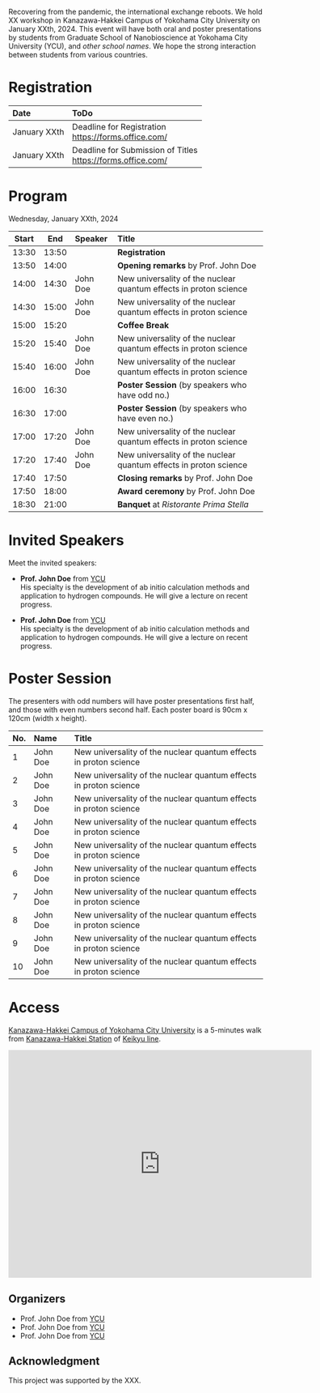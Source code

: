 Recovering from the pandemic, the international exchange reboots. We hold XX workshop in Kanazawa-Hakkei Campus of Yokohama City University on January XXth, 2024. This event will have both oral and poster presentations by students from Graduate School of Nanobioscience at Yokohama City University (YCU), and _other school names_. We hope the strong interaction between students from various countries.

# Registration

| Date | ToDo |
| :--- | :--- |
| January XXth | Deadline for Registration <br> https://forms.office.com/ |
| January XXth | Deadline for Submission of Titles <br> https://forms.office.com/ |

# Program

Wednesday, January XXth, 2024

| Start | End   | Speaker | Title |
| :---: | :---: | :------ | :---- |
| 13:30 | 13:50 | | **Registration** |
| 13:50 | 14:00 | | **Opening remarks** by Prof. John Doe |
| 14:00 | 14:30 | John Doe | New universality of the nuclear quantum effects in proton science |
| 14:30 | 15:00 | John Doe | New universality of the nuclear quantum effects in proton science |
| 15:00 | 15:20 | | **Coffee Break** |
| 15:20 | 15:40 | John Doe | New universality of the nuclear quantum effects in proton science |
| 15:40 | 16:00 | John Doe | New universality of the nuclear quantum effects in proton science |
| 16:00 | 16:30 | | **Poster Session** (by speakers who have odd no.) |
| 16:30 | 17:00 | | **Poster Session** (by speakers who have even no.) |
| 17:00 | 17:20 | John Doe | New universality of the nuclear quantum effects in proton science |
| 17:20 | 17:40 | John Doe | New universality of the nuclear quantum effects in proton science |
| 17:40 | 17:50 | | **Closing remarks** by Prof. John Doe |
| 17:50 | 18:00 | | **Award ceremony** by Prof. John Doe |
| 18:30 | 21:00 | | **Banquet** at _Ristorante Prima Stella_ |

# Invited Speakers

Meet the invited speakers:

- __Prof. John Doe__ from [YCU](https://www-user.yokohama-cu.ac.jp/~tachi/member.html)
  <br>His specialty is the development of ab initio calculation methods and application to hydrogen compounds. He will give a lecture on recent progress.

- __Prof. John Doe__ from [YCU](https://www-user.yokohama-cu.ac.jp/~tachi/member.html)
  <br>His specialty is the development of ab initio calculation methods and application to hydrogen compounds. He will give a lecture on recent progress.

# Poster Session

The presenters with odd numbers will have poster presentations first half, and those with even numbers second half. Each poster board is 90cm x 120cm (width x height).

| No. | Name | Title |
| :-- | :--- | :---- |
|  1 | John Doe | New universality of the nuclear quantum effects in proton science |
|  2 | John Doe | New universality of the nuclear quantum effects in proton science |
|  3 | John Doe | New universality of the nuclear quantum effects in proton science |
|  4 | John Doe | New universality of the nuclear quantum effects in proton science |
|  5 | John Doe | New universality of the nuclear quantum effects in proton science |
|  6 | John Doe | New universality of the nuclear quantum effects in proton science |
|  7 | John Doe | New universality of the nuclear quantum effects in proton science |
|  8 | John Doe | New universality of the nuclear quantum effects in proton science |
|  9 | John Doe | New universality of the nuclear quantum effects in proton science |
| 10 | John Doe | New universality of the nuclear quantum effects in proton science |

# Access

[Kanazawa-Hakkei Campus of Yokohama City University](https://goo.gl/maps/UwE5dQeStBsi8jVu5) is a 5-minutes walk from [Kanazawa-Hakkei Station](https://maps.app.goo.gl/mWU5TP94mPia5UZX8) of [Keikyu line](https://www.haneda-tokyo-access.com/en/).

<iframe src="https://www.google.com/maps/embed?pb=!1m14!1m8!1m3!1d13019.591406458434!2d139.5989118!3d35.333358!3m2!1i1024!2i768!4f13.1!3m3!1m2!1s0x601843fd143d2285%3A0xa2bfcf87b9aac00d!2sYokohama%20City%20University%20Kanazawa-Hakkei%20Campus!5e0!3m2!1sen!2sjp!4v1704183177009!5m2!1sen!2sjp" width="600" height="450" style="border:0;" allowfullscreen="" loading="lazy" referrerpolicy="no-referrer-when-downgrade"></iframe>

## Organizers

- Prof. John Doe from [YCU](https://www-user.yokohama-cu.ac.jp/~tachi/member.html)
- Prof. John Doe from [YCU](https://www-user.yokohama-cu.ac.jp/~tachi/member.html)
- Prof. John Doe from [YCU](https://www-user.yokohama-cu.ac.jp/~tachi/member.html)

## Acknowledgment

This project was supported by the XXX.